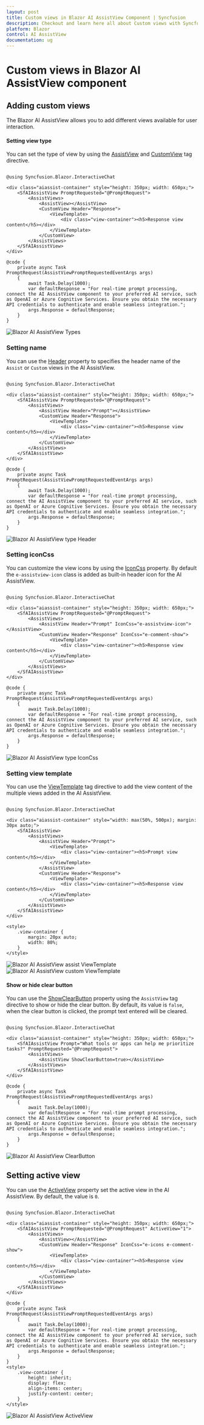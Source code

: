 ```yaml
---
layout: post
title: Custom views in Blazor AI AssistView Component | Syncfusion
description: Checkout and learn here all about Custom views with Syncfusion Blazor AI AssistView component in Blazor Server App and Blazor WebAssembly App.
platform: Blazor
control: AI AssistView
documentation: ug
---
```


# Custom views in Blazor AI AssistView component

## Adding custom views

The Blazor AI AssistView allows you to add different views available for user interaction.

#### Setting view type

You can set the type of view by using the [AssistView](https://help.syncfusion.com/cr/blazor/Syncfusion.Blazor.InteractiveChat.AssistView.html) and [CustomView](https://help.syncfusion.com/cr/blazor/Syncfusion.Blazor.InteractiveChat.CustomView.html) tag directive.

```cshtml

@using Syncfusion.Blazor.InteractiveChat

<div class="aiassist-container" style="height: 350px; width: 650px;">
    <SfAIAssistView PromptRequested="@PromptRequest">
        <AssistViews>
            <AssistView></AssistView>
            <CustomView Header="Response">
                <ViewTemplate>
                    <div class="view-container"><h5>Response view content</h5></div>
                </ViewTemplate>
            </CustomView>
        </AssistViews>
    </SfAIAssistView>
</div>

@code {
    private async Task PromptRequest(AssistViewPromptRequestedEventArgs args)
    {
        await Task.Delay(1000);
        var defaultResponse = "For real-time prompt processing, connect the AI AssistView component to your preferred AI service, such as OpenAI or Azure Cognitive Services. Ensure you obtain the necessary API credentials to authenticate and enable seamless integration.";
        args.Response = defaultResponse;
    }
}

```

![Blazor AI AssistView Types](./images/ai-assistview-type.png)

### Setting name

You can use the [Header](https://help.syncfusion.com/cr/blazor/Syncfusion.Blazor.InteractiveChat.AssistView.html#Syncfusion_Blazor_InteractiveChat_AssistView_Header) property to specifies the header name of the `Assist` or `Custom` views in the AI AssistView.

```cshtml

@using Syncfusion.Blazor.InteractiveChat

<div class="aiassist-container" style="height: 350px; width: 650px;">
    <SfAIAssistView PromptRequested="@PromptRequest">
        <AssistViews>
            <AssistView Header="Prompt"></AssistView>
            <CustomView Header="Response">
                <ViewTemplate>
                    <div class="view-container"><h5>Response view content</h5></div>
                </ViewTemplate>
            </CustomView>
        </AssistViews>
    </SfAIAssistView>
</div>

@code {
    private async Task PromptRequest(AssistViewPromptRequestedEventArgs args)
    {
        await Task.Delay(1000);
        var defaultResponse = "For real-time prompt processing, connect the AI AssistView component to your preferred AI service, such as OpenAI or Azure Cognitive Services. Ensure you obtain the necessary API credentials to authenticate and enable seamless integration.";
        args.Response = defaultResponse;
    }
}

```

![Blazor AI AssistView type Header](./images/ai-assistview-type-header.png)

### Setting iconCss

You can customize the view icons by using the [IconCss](https://help.syncfusion.com/cr/blazor/Syncfusion.Blazor.InteractiveChat.AssistView.html#Syncfusion_Blazor_InteractiveChat_AssistView_IconCss) property. By default the `e-assistview-icon` class is added as built-in header icon for the AI AssistView.

```cshtml

@using Syncfusion.Blazor.InteractiveChat

<div class="aiassist-container" style="height: 350px; width: 650px;">
    <SfAIAssistView PromptRequested="@PromptRequest">
        <AssistViews>
            <AssistView Header="Prompt" IconCss="e-assistview-icon"></AssistView>
            <CustomView Header="Response" IconCss="e-comment-show">
                <ViewTemplate>
                    <div class="view-container"><h5>Response view content</h5></div>
                </ViewTemplate>
            </CustomView>
        </AssistViews>
    </SfAIAssistView>
</div>

@code {
    private async Task PromptRequest(AssistViewPromptRequestedEventArgs args)
    {
        await Task.Delay(1000);
        var defaultResponse = "For real-time prompt processing, connect the AI AssistView component to your preferred AI service, such as OpenAI or Azure Cognitive Services. Ensure you obtain the necessary API credentials to authenticate and enable seamless integration.";
        args.Response = defaultResponse;
    }
}

```

![Blazor AI AssistView type IconCss](./images/ai-assistview-type-icon.png)

### Setting view template 

You can use the [ViewTemplate](https://help.syncfusion.com/cr/blazor/Syncfusion.Blazor.InteractiveChat.AssistView.html#Syncfusion_Blazor_InteractiveChat_AssistView_ViewTemplate) tag directive to add the view content of the multiple views added in the AI AssistView.

```cshtml

@using Syncfusion.Blazor.InteractiveChat

<div class="aiassist-container" style="width: max(50%, 500px); margin: 30px auto;">
    <SfAIAssistView>
        <AssistViews>
            <AssistView Header="Prompt">
                <ViewTemplate>
                    <div class="view-container"><h5>Prompt view content</h5></div>
                </ViewTemplate>
            </AssistView>
            <CustomView Header="Response">
                <ViewTemplate>
                    <div class="view-container"><h5>Response view content</h5></div>
                </ViewTemplate>
            </CustomView>
        </AssistViews>
    </SfAIAssistView>
</div>

<style>
    .view-container {
        margin: 20px auto;
        width: 80%;
    }
</style>

```

![Blazor AI AssistView assist ViewTemplate](./images/ai-assistview-prompt-template.png)
![Blazor AI AssistView custom ViewTemplate](./images/ai-assistview-response-template.png)

#### Show or hide clear button

You can use the [ShowClearButton](https://help.syncfusion.com/cr/blazor/Syncfusion.Blazor.InteractiveChat.AssistView.html#Syncfusion_Blazor_InteractiveChat_AssistView_ShowClearButton) property using the `AssistView` tag directive to show or hide the clear button. By default, its value is `false`, when the clear button is clicked, the prompt text entered will be cleared.

```cshtml

@using Syncfusion.Blazor.InteractiveChat

<div class="aiassist-container" style="height: 350px; width: 650px;">
    <SfAIAssistView Prompt="What tools or apps can help me prioritize tasks?" PromptRequested="@PromptRequest">
        <AssistViews>
            <AssistView ShowClearButton=true></AssistView>
        </AssistViews>
    </SfAIAssistView>
</div>

@code {
    private async Task PromptRequest(AssistViewPromptRequestedEventArgs args)
    {
        await Task.Delay(1000);
        var defaultResponse = "For real-time prompt processing, connect the AI AssistView component to your preferred AI service, such as OpenAI or Azure Cognitive Services. Ensure you obtain the necessary API credentials to authenticate and enable seamless integration.";
        args.Response = defaultResponse;
    }
}

```

![Blazor AI AssistView ClearButton](./images/ai-assistview-clear-btn.png)

## Setting active view

You can use the [ActiveView](https://help.syncfusion.com/cr/blazor/Syncfusion.Blazor.InteractiveChat.SfAIAssistView.html#Syncfusion_Blazor_InteractiveChat_SfAIAssistView_ActiveView) property set the active view in the AI AssistView. By default, the value is `0`.

```cshtml

@using Syncfusion.Blazor.InteractiveChat

<div class="aiassist-container" style="height: 350px; width: 650px;">
    <SfAIAssistView PromptRequested="@PromptRequest" ActiveView="1">
        <AssistViews>
            <AssistView></AssistView>
            <CustomView Header="Response" IconCss="e-icons e-comment-show">
                <ViewTemplate>
                    <div class="view-container"><h5>Response view content</h5></div>
                </ViewTemplate>
            </CustomView>
        </AssistViews>
    </SfAIAssistView>
</div>

@code {
    private async Task PromptRequest(AssistViewPromptRequestedEventArgs args)
    {
        await Task.Delay(1000);
        var defaultResponse = "For real-time prompt processing, connect the AI AssistView component to your preferred AI service, such as OpenAI or Azure Cognitive Services. Ensure you obtain the necessary API credentials to authenticate and enable seamless integration.";
        args.Response = defaultResponse;
    }
}
<style>
    .view-container {
        height: inherit;
        display: flex;
        align-items: center;
        justify-content: center;
    }
</style>

```

![Blazor AI AssistView ActiveView](./images/ai-assistview-activeview.png)